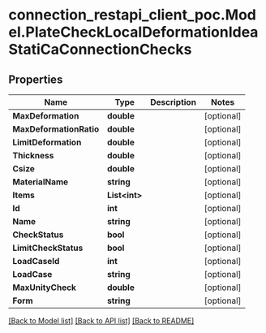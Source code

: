 # connection_restapi_client_poc.Model.PlateCheckLocalDeformationIdeaStatiCaConnectionChecks

## Properties

Name | Type | Description | Notes
------------ | ------------- | ------------- | -------------
**MaxDeformation** | **double** |  | [optional] 
**MaxDeformationRatio** | **double** |  | [optional] 
**LimitDeformation** | **double** |  | [optional] 
**Thickness** | **double** |  | [optional] 
**Csize** | **double** |  | [optional] 
**MaterialName** | **string** |  | [optional] 
**Items** | **List&lt;int&gt;** |  | [optional] 
**Id** | **int** |  | [optional] 
**Name** | **string** |  | [optional] 
**CheckStatus** | **bool** |  | [optional] 
**LimitCheckStatus** | **bool** |  | [optional] 
**LoadCaseId** | **int** |  | [optional] 
**LoadCase** | **string** |  | [optional] 
**MaxUnityCheck** | **double** |  | [optional] 
**Form** | **string** |  | [optional] 

[[Back to Model list]](../README.md#documentation-for-models) [[Back to API list]](../README.md#documentation-for-api-endpoints) [[Back to README]](../README.md)

